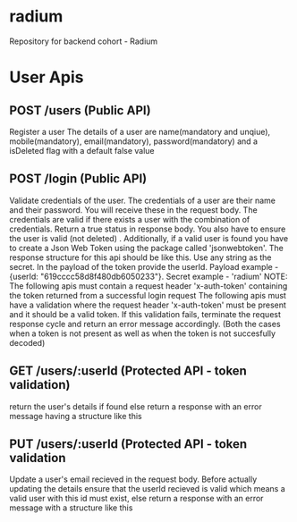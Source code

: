 # radium
Repository for backend cohort - Radium
# User Apis
## POST /users (Public API)
Register a user
The details of a user are name(mandatory and unqiue), mobile(mandatory), email(mandatory), password(mandatory) and a isDeleted flag with a default false value
## POST /login (Public API)
Validate credentials of the user. The credentials of a user are their name and their password. You will receive these in the request body. The credentials are valid if there exists a user with the combination of credentials. Return a true status in response body. You also have to ensure the user is valid (not deleted) . Additionally, if a valid user is found you have to create a Json Web Token using the package called 'jsonwebtoken'. The response structure for this api should be like this. Use any string as the secret. In the payload of the token provide the userId. Payload example - {userId: "619cccc58d8f480db6050233"}. Secret example - 'radium'
NOTE:
The following apis must contain a request header 'x-auth-token' containing the token returned from a successful login request
The following apis must have a validation where the request header 'x-auth-token' must be present and it should be a valid token. If this validation fails, terminate the request response cycle and return an error message accordingly. (Both the cases when a token is not present as well as when the token is not succesfully decoded)
## GET /users/:userId (Protected API - token validation)
return the user's details if found else return a response with an error message having a structure like this
## PUT /users/:userId (Protected API - token validation
Update a user's email recieved in the request body. Before actually updating the details ensure that the userId recieved is valid which means a valid user with this id must exist, else return a response with an error message with a structure like this